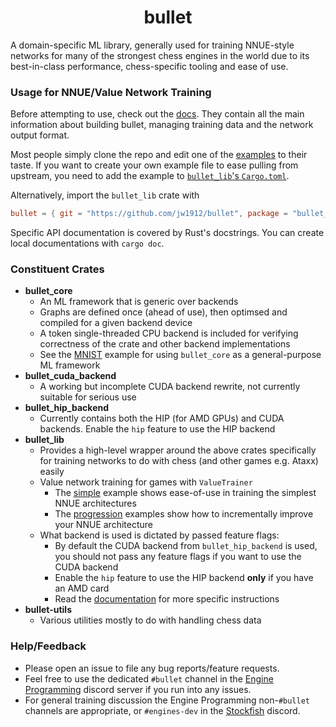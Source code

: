 <div align="center">

# bullet

</div>

A domain-specific ML library, generally used for training NNUE-style networks for many of the strongest chess engines in the world
due to its best-in-class performance, chess-specific tooling and ease of use.

### Usage for NNUE/Value Network Training

Before attempting to use, check out the [docs](docs/0-contents.md).
They contain all the main information about building bullet, managing training data and the network output format.

Most people simply clone the repo and edit one of the [examples](/examples) to their taste.
If you want to create your own example file to ease pulling from upstream, you need to add the example to [`bullet_lib`'s `Cargo.toml`](crates/bullet_lib/Cargo.toml).

Alternatively, import the `bullet_lib` crate with
```toml
bullet = { git = "https://github.com/jw1912/bullet", package = "bullet_lib" }
```

Specific API documentation is covered by Rust's docstrings. You can create local documentations with `cargo doc`.

### Constituent Crates

- **bullet_core**
    - An ML framework that is generic over backends
    - Graphs are defined once (ahead of use), then optimsed and compiled for a given backend device
    - A token single-threaded CPU backend is included for verifying correctness of the crate and other backend implementations
    - See the [MNIST](examples/extra/mnist.rs) example for using `bullet_core` as a general-purpose ML framework
- **bullet_cuda_backend**
    - A working but incomplete CUDA backend rewrite, not currently suitable for serious use
- **bullet_hip_backend**
    - Currently contains both the HIP (for AMD GPUs) and CUDA backends. Enable the `hip` feature to use the HIP backend
- **bullet_lib**
    - Provides a high-level wrapper around the above crates specifically for training networks to do with chess (and other games e.g. Ataxx) easily
    - Value network training for games with `ValueTrainer`
        - The [simple](examples/simple.rs) example shows ease-of-use in training the simplest NNUE architectures
        - The [progression](examples/progression) examples show how to incrementally improve your NNUE architecture
    - What backend is used is dictated by passed feature flags:
        - By default the CUDA backend from `bullet_hip_backend` is used, you should not pass any feature flags if you want to use the CUDA backend
        - Enable the `hip` feature to use the HIP backend **only** if you have an AMD card
        - Read the [documentation](docs/2-getting-started.md#backends) for more specific instructions
- **bullet-utils**
    - Various utilities mostly to do with handling chess data

### Help/Feedback

- Please open an issue to file any bug reports/feature requests.
- Feel free to use the dedicated `#bullet` channel in the [Engine Programming](https://discord.com/invite/F6W6mMsTGN) discord server if you run into any issues.
- For general training discussion the Engine Programming non-`#bullet` channels are appropriate, or `#engines-dev` in the [Stockfish](https://discord.gg/GWDRS3kU6R) discord.
